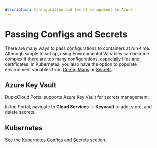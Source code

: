 ```yaml
---
description: Configuration and Secret management in Azure
---
```


# Passing Configs and Secrets

There are many ways to pass configurations to containers at run-time. Although simple to set up, using Environmental Variables can become complex if there are too many configurations, especially files and certificates. In Kubernetes, you also have the option to populate environment variables from [Config Maps](../../../kubernetes-overview/configs-and-secrets/mounting-config-as-files.md#creating-a-kubernetes-configmap) or [Secrets](../../../kubernetes-overview/configs-and-secrets/setting-kubernetes-secrets.md#setting-kubernetes-secrets).

## Azure Key Vault

DuploCloud Portal supports Azure Key Vault for secrets management.&#x20;

In the Portal, navigate to **Cloud Services** -> **Keyvault** to add, store, and delete secrets.

## **Kubernetes**

See the [Kubernetes Configs and Secrets](../../../kubernetes-overview/configs-and-secrets/) section.
